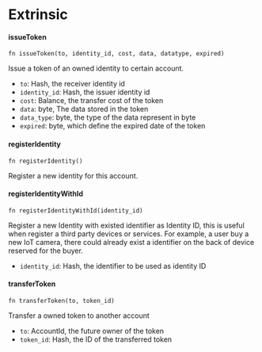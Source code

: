 # Extrinsic

#### issueToken

```rust,ignore
fn issueToken(to, identity_id, cost, data, datatype, expired)
```

Issue a token of an owned identity to certain account.

* `to`: Hash, the receiver identity id
* `identity_id`: Hash, the issuer identity id 
* `cost`: Balance, the transfer cost of the token
* `data`: byte, The data stored in the token
* `data_type`: byte, the type of the data represent in byte
* `expired`: byte, which define the expired date of the token

#### registerIdentity

```rust,ignore
fn registerIdentity()
```
Register a new identity for this account.

#### registerIdentityWithId

```rust,ignore
fn registerIdentityWithId(identity_id)
```

Register a new Identity with existed identifier as Identity ID, this is useful when register a third party devices or services. For example, a user buy a new IoT camera, there could already exist a identifier on the back of device reserved for the buyer.

* `identity_id`: Hash, the identifier to be used as identity ID

#### transferToken

```rust,ignore
fn transferToken(to, token_id)
```
Transfer a owned token to another account

* `to`: AccountId, the future owner of the token
* `token_id`: Hash, the ID of the transferred token
